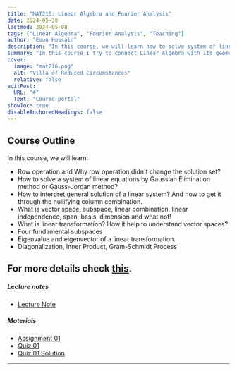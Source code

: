 ```yaml
---
title: "MAT216: Linear Algebra and Fourier Analysis"
date: 2024-05-30
lastmod: 2024-05-08
tags: ["Linear Algebra", "Fourier Analysis", "Teaching"]
author: "Emon Hossain"
description: "In this course, we will learn how to solve system of linear equations, What is vector space?, Four fundamental subspaces, Linear Transformation and finally eigenvalue-eigenvector"
summary: "In this course I try to connect Linear Algebra with its geometrical perspective."
cover:
  image: "mat216.png"
  alt: "Villa of Reduced Circumstances"
  relative: false
editPost:
  URL: "#"
  Text: "Course portal"
showToc: true
disableAnchoredHeadings: false
---
```


## Course Outline

In this course, we will learn:

- Row operation and Why row operation didn't change the solution set?
- How to solve a system of linear equations by Gaussian Elimination method or Gauss-Jordan method?
- How to interpret general solution of a linear system? And how to get it through the nullifying column combination.
- What is vector space, subspace, linear combination, linear independence, span, basis, dimension and what not!
- What is linear transformation? How it help to understand vector spaces?
- Four fundamental subspaces
- Eigenvalue and eigenvector of a linear transformation.
- Diagonalization, Inner Product, Gram-Schmidt Process

## For more details check [this](MAT216_outline.pdf).

##### Lecture notes

- [Lecture Note](https://www.overleaf.com/read/frhdrrhhgcyq#d0c5ea)

##### Materials

- [Assignment 01](assignment01.pdf)
- [Quiz 01](quiz01.pdf)
- [Quiz 01 Solution](quiz01_sol.pdf)

---

